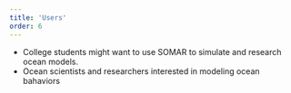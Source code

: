 ```yaml
---
title: 'Users'
order: 6
---
```

- College students might want to use SOMAR to simulate and research ocean models.
- Ocean scientists and researchers interested in modeling ocean bahaviors
